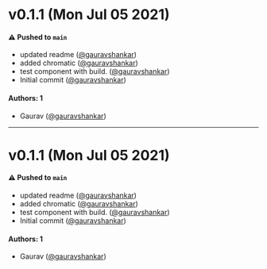 # v0.1.1 (Mon Jul 05 2021)

#### ⚠️ Pushed to `main`

- updated readme ([@gauravshankar](https://github.com/gauravshankar))
- added chromatic ([@gauravshankar](https://github.com/gauravshankar))
- test component with build. ([@gauravshankar](https://github.com/gauravshankar))
- Initial commit ([@gauravshankar](https://github.com/gauravshankar))

#### Authors: 1

- Gaurav ([@gauravshankar](https://github.com/gauravshankar))

---

# v0.1.1 (Mon Jul 05 2021)

#### ⚠️ Pushed to `main`

- updated readme ([@gauravshankar](https://github.com/gauravshankar))
- added chromatic ([@gauravshankar](https://github.com/gauravshankar))
- test component with build. ([@gauravshankar](https://github.com/gauravshankar))
- Initial commit ([@gauravshankar](https://github.com/gauravshankar))

#### Authors: 1

- Gaurav ([@gauravshankar](https://github.com/gauravshankar))
